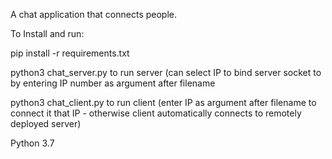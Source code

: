 A chat application that connects people.

To Install and run:

pip install -r requirements.txt

python3 chat_server.py to run server (can select IP to bind server socket to by entering IP number as argument after filename

python3 chat_client.py to run client (enter IP as argument after filename to connect it that IP - otherwise client automatically connects to remotely deployed server)

Python 3.7
